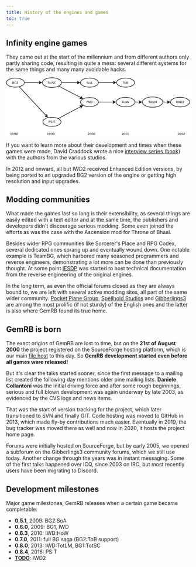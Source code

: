 ```yaml
---
title: History of the engines and games
toc: true
---
```


## Infinity engine games

They came out at the start of the millennium and from different authors only
partly sharing code, resulting in quite a mess: several different systems for
the same things and many many avoidable hacks.

![timeline](/assets/img/ie_chronology.png)

If you want to learn more about their development and times when these games
were made, David Craddock wrote a nice [interview series
(book)](https://www.shacknews.com/article/103473/beneath-a-starless-sky-pillars-of-eternity-and-the-infinity-engine-era-of-rpgs?page=1)
with the authors from the various studios.

In 2012 and onward, all but IWD2 received Enhanced Edition versions, by being
ported to an upgraded BG2 version of the engine or getting high resolution and
input upgrades.


## Modding communities

What made the games last so long is their extensibility, as several things are
easily edited with a text editor and at the same time, the publishers and
developers didn't discourage serious modding. Some even joined the efforts as
was the case with the Ascension mod for Throne of Bhaal.

Besides wider RPG communities like Sorcerer's Place and RPG Codex, several
dedicated ones sprang up and eventually wound down. One notable example is
TeamBG, which harbored many seasoned programmers and reverse engineers,
demonstrating a lot more can be done than previously thought. At some point
[IESDP](https://gibberlings3.github.io/iesdp/) was started to host technical
documentation from the reverse engineering of the original engines.

In the long term, as even the official forums closed as they are always bound
to, we are left with several active modding sites, all part of the same wider
community. [Pocket Plane Group](http://pocketplane.net/),
[Spellhold Studios](http://www.shsforums.net) and
[Gibberlings3](https://www.gibberlings3.net/) are among the most prolific
(if not sturdy) of the English ones and the latter is also where GemRB found
its true home.


## GemRB is born

The exact origins of GemRB are lost to time, but on the **21st of August
2000** the project registered on the SourceForge hosting platform, which
is our main [file host](https://sourceforge.net/p/gemrb) to this day. So
**GemRB development started even before all games were released!**

But it's clear the talks started sooner, since the first message to a
mailing list created the following day mentions older pine mailing
lists. **Daniele Collantoni** was the initial driving force and after
some rough beginnings, serious and full blown development was again
underway by late 2003, as evidenced by the CVS logs and news items.

That was the start of version tracking for the project, which later
transitioned to SVN and finally GIT. Code hosting was moved to GitHub in
2013, which made fly-by contributions much easier. Eventually in 2019, the
bug tracker was moved there as well and now in 2020, it hosts the project
home page.

Forums were initially hosted on SourceForge, but by early 2005, we opened
a subforum on the Gibberlings3 community forums, which we still use today.
Another change through the years was in instant messaging. Some of the first
talks happened over ICQ, since 2003 on IRC, but most recently users have
been migrating to Discord.


## Development milestones

Major game milestones, GemRB releases when a certain game became completable:
- **0.5.1**, 2009: BG2:SoA
- **0.6.0**, 2009: BG1, IWD
- **0.6.3**, 2010: IWD:HoW
- **0.7.0**, 2011: full BG saga (BG2:ToB support)
- **0.8.0**, 2013: IWD:TotLM, BG1:TotSC
- **0.8.4**, 2016: PS:T
- [**TODO**](https://github.com/gemrb/gemrb/milestone/4): IWD2
